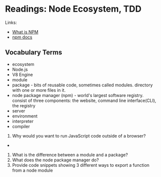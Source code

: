 # Readings: Node Ecosystem, TDD

Links:

- [What is NPM](https://docs.npmjs.com/getting-started/what-is-npm)
- [npm docs](https://docs.npmjs.com/)

## Vocabulary Terms

- ecosystem
- Node.js
- V8 Engine
- module
- package - bits of reusable code, sometimes called modules. directory with one or more files in it.
- node package manager (npm) - world's largest software registry. consist of three components: the website, command line interface(CLI), the registry
- server
- environment
- interpreter
- compiler

1. Why would you want to run JavaScript code outside of a browser?

-

1. What is the difference between a module and a package?
1. What does the node package manager do?
1. Provide code snippets showing 3 different ways to export a function from a node module
